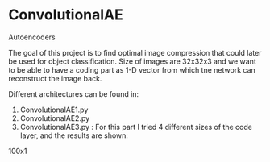 # ConvolutionalAE

Autoencoders

The goal of this project is to find optimal image compression that could later be used for object classification. Size of images are 32x32x3 and we want to be able to have a coding part as 1-D vector from which tne network can reconstruct the image back.

Different architectures can be found in:

1. ConvolutionalAE1.py 
2. ConvolutionalAE2.py 
3. ConvolutionalAE3.py :
For this part I tried 4 different sizes of the code layer, and the results are shown:

100x1
